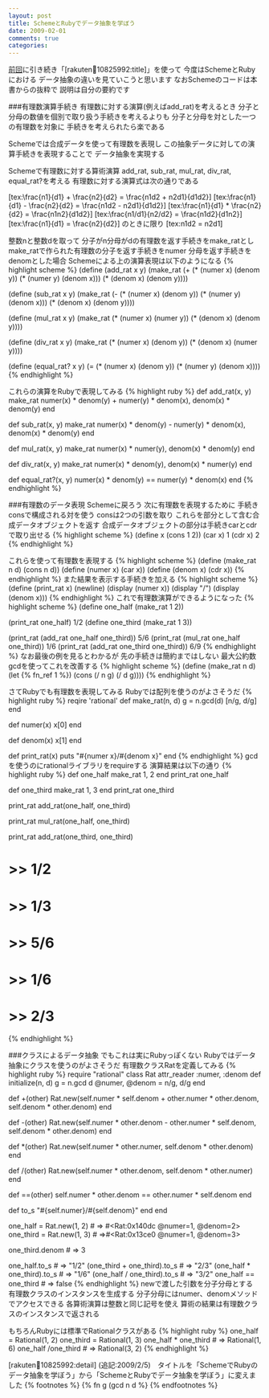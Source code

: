 ```yaml
---
layout: post
title: SchemeとRubyでデータ抽象を学ぼう
date: 2009-02-01
comments: true
categories:
---
```



[前回](http://d.hatena.ne.jp/keyesberry/20090131/p1)に引き続き「[rakuten:book:10825992:title]」を使って
今度はSchemeとRubyにおける
データ抽象の違いを見ていこうと思います
なおSchemeのコードは本書からの抜粋で
説明は自分の要約です

###有理数演算手続き
有理数に対する演算(例えばadd_rat)を考えるとき
分子と分母の数値を個別で取り扱う手続きを考えるよりも
分子と分母を対とした一つの有理数を対象に
手続きを考えられたら楽である

Schemeでは合成データを使って有理数を表現し
この抽象データに対しての演算手続きを表現することで
データ抽象を実現する

Schemeで有理数に対する算術演算
add_rat, sub_rat, mul_rat, div_rat, equal_rat?を考える
有理数に対する演算式は次の通りである

[tex:\frac{n1}{d1} + \frac{n2}{d2} = \frac{n1d2 + n2d1}{d1d2}]
[tex:\frac{n1}{d1} - \frac{n2}{d2} = \frac{n1d2 - n2d1}{d1d2}]
[tex:\frac{n1}{d1} * \frac{n2}{d2} = \frac{n1n2}{d1d2}]
[tex:\frac{n1/d1}{n2/d2} = \frac{n1d2}{d1n2}]
[tex:\frac{n1}{d1} = \frac{n2}{d2}] のときに限り [tex:n1d2 = n2d1]

整数nと整数dを取って
分子がn分母がdの有理数を返す手続きをmake_ratとし
make_ratで作られた有理数の分子を返す手続きをnumer
分母を返す手続きをdenomとした場合
Schemeによる上の演算表現は以下のようになる
{% highlight scheme %}
 (define (add_rat x y)
        (make_rat (+ (* (numer x) (denom y))
                                (* (numer y) (denom x)))
                           (* (denom x) (denom y))))
 
 (define (sub_rat x y)
        (make_rat (- (* (numer x) (denom y))
                               (* (numer y) (denom x)))
                           (* (denom x) (denom y))))
 
 (define (mul_rat x y)
       (make_rat (* (numer x) (numer y))
                          (* (denom x) (denom y))))
 
 (define (div_rat x y)
       (make_rat (* (numer x) (denom y))
                          (* (denom x) (numer y))))
 
 (define (equal_rat? x y)
       (= (* (numer x) (denom y))
            (* (numer y) (denom x))))
{% endhighlight %}

これらの演算をRubyで表現してみる
{% highlight ruby %}
 def add_rat(x, y)
   make_rat numer(x) * denom(y) + numer(y) * denom(x), 
            denom(x) * denom(y)
 end
 
 def sub_rat(x, y)
   make_rat numer(x) * denom(y) - numer(y) * denom(x),
            denom(x) * denom(y)
 end
 
 def mul_rat(x, y)
   make_rat numer(x) * numer(y),
            denom(x) * denom(y)
 end
 
 def div_rat(x, y)
   make_rat numer(x) * denom(y),
            denom(x) * numer(y)
 end
 
 def equal_rat?(x, y)
   numer(x) * denom(y) == numer(y) * denom(x)
 end
{% endhighlight %}

###有理数のデータ表現
Schemeに戻ろう
次に有理数を表現するために
手続きconsで構成される対を使う
consは2つの引数を取り
これらを部分として含む合成データオブジェクトを返す
合成データオブジェクトの部分は手続きcarとcdrで取り出せる
{% highlight scheme %}
 (define x (cons 1 2))
 (car x)
 1
 (cdr x)
 2
{% endhighlight %}

これらを使って有理数を表現する
{% highlight scheme %}
 (define (make_rat n d) (cons n d))
 (define (numer x) (car x))
 (define (denom x) (cdr x))
{% endhighlight %}
また結果を表示する手続きを加える
{% highlight scheme %}
 (define (print_rat x)
 	 (newline)
 	(display (numer x))
 	(display "/")
 	(display (denom x)))
{% endhighlight %}
これで有理数演算ができるようになった
{% highlight scheme %}
 (define one_half (make_rat 1 2))
 
 (print_rat one_half)
 1/2
 (define one_third (make_rat 1 3))
 
 (print_rat (add_rat one_half one_third))
 5/6
 (print_rat (mul_rat one_half one_third))
 1/6
 (print_rat (add_rat one_third one_third))
 6/9
{% endhighlight %}
なお最後の例を見るとわかるが
先の手続きは簡約まではしない
最大公約数gcdを使ってこれを改善する
{% highlight scheme %}
 (define (make_rat n d)
 	(let {% fn_ref 1 %})
 	 (cons (/ n g) (/ d g))))
{% endhighlight %}

さてRubyでも有理数を表現してみる
Rubyでは配列を使うのがよさそうだ
{% highlight ruby %}
 reqire 'rational'
 def make_rat(n, d)
   g = n.gcd(d)
   [n/g, d/g]
 end
 
 def numer(x)
   x[0]
 end
 
 def denom(x)
   x[1]
 end
 
 def print_rat(x)
   puts "#{numer x}/#{denom x}"
 end
{% endhighlight %}
gcdを使うのにrationalライブラリをrequireする
演算結果は以下の通り
{% highlight ruby %}
 def one_half
   make_rat 1, 2
 end
 print_rat one_half
 
 def one_third
   make_rat 1, 3
 end
 print_rat one_third
 
 print_rat add_rat(one_half, one_third)
 
 print_rat mul_rat(one_half, one_third)
 
 print_rat add_rat(one_third, one_third)
 # >> 1/2
 # >> 1/3
 # >> 5/6
 # >> 1/6
 # >> 2/3
{% endhighlight %}

###クラスによるデータ抽象
でもこれは実にRubyっぽくない
Rubyではデータ抽象にクラスを使うのがよさそうだ
有理数クラスRatを定義してみる
{% highlight ruby %}
 require "rational"
 class Rat
   attr_reader :numer, :denom
   def initialize(n, d)
     g = n.gcd d
     @numer, @denom = n/g, d/g
   end
   
   def +(other)
    Rat.new(self.numer * self.denom + other.numer * other.denom,
             self.denom * other.denom)
   end
   
   def -(other)
    Rat.new(self.numer * other.denom - other.numer * self.denom,
             self.denom * other.denom)
   end
   
   def *(other)
     Rat.new(self.numer * other.numer,
             self.denom * other.denom)
   end
   
   def /(other)
     Rat.new(self.numer * other.denom,
             self.denom * other.numer)
   end
   
   def ==(other)
     self.numer * other.denom == other.numer * self.denom
   end
   
   def to_s
     "#{self.numer}/#{self.denom}"
   end
 end
 
 one_half = Rat.new(1, 2) # => #<Rat:0x140dc @numer=1, @denom=2>
 one_third = Rat.new(1, 3) # =>#<Rat:0x13ce0 @numer=1, @denom=3>
 
 one_third.denom # => 3
 
 one_half.to_s # => "1/2"
 (one_third + one_third).to_s # => "2/3"
 (one_half * one_third).to_s # => "1/6"
 (one_half / one_third).to_s # => "3/2"
 one_half == one_third # => false
{% endhighlight %}
newで渡した引数を分子分母とする
有理数クラスのインスタンスを生成する
分子分母にはnumer、denomメソッドでアクセスできる
各算術演算は整数と同じ記号を使え
算術の結果は有理数クラスのインスタンスで返される

もちろんRubyには標準でRationalクラスがある
{% highlight ruby %}
 one_half = Rational(1, 2)
 one_third = Rational(1, 3)
 one_half * one_third # => Rational(1, 6)
 one_half /one_third # => Rational(3, 2)
{% endhighlight %}

[rakuten:book:10825992:detail]
(追記:2009/2/5)　タイトルを「SchemeでRubyのデータ抽象を学ぼう」から「SchemeとRubyでデータ抽象を学ぼう」に変えました
{% footnotes %}
   {% fn g (gcd n d %}
{% endfootnotes %}
